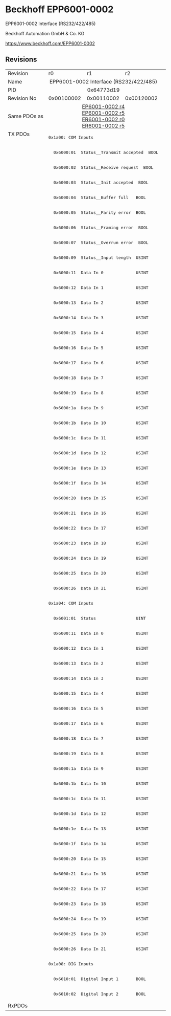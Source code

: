 # Beckhoff EPP6001-0002

EPP6001-0002 Interface (RS232/422/485)

Beckhoff Automation GmbH & Co. KG

https://www.beckhoff.com/EPP6001-0002

## Revisions
<table>
<tr>
<td>Revision</td>
<td>r0</td>
<td>r1</td>
<td>r2</td>
</tr>
<tr>
<td>Name</td>
<td colspan=3 align="center">EPP6001-0002 Interface (RS232/422/485)</td>
</tr>
<tr>
<td>PID</td>
<td colspan=3 align="center">0x64773d19</td>
</tr>
<tr>
<td>Revision No</td>
<td>0x00100002</td>
<td>0x00110002</td>
<td>0x00120002</td>
</tr>
<tr>
<td>Same PDOs as</td>
<td colspan=3 align="center"><a href="EP6001-0002.md">EP6001-0002 r4</a><br/><a href="EP6001-0002.md">EP6001-0002 r5</a><br/><a href="ER6001-0002.md">ER6001-0002 r0</a><br/><a href="ER6001-0002.md">ER6001-0002 r5</a></td>
</tr>
<tr>
<td rowspan=58 valign=top>TX PDOs</td>
<td colspan=3 align="left"><pre>0x1a00: COM Inputs</pre></td>
<td></td>
</tr>
<tr>
<td colspan=3 align="left"><pre>  0x6000:01  Status__Transmit accepted  BOOL</pre></td>
</tr>
<tr>
<td colspan=3 align="left"><pre>  0x6000:02  Status__Receive request  BOOL</pre></td>
</tr>
<tr>
<td colspan=3 align="left"><pre>  0x6000:03  Status__Init accepted  BOOL</pre></td>
</tr>
<tr>
<td colspan=3 align="left"><pre>  0x6000:04  Status__Buffer full   BOOL</pre></td>
</tr>
<tr>
<td colspan=3 align="left"><pre>  0x6000:05  Status__Parity error  BOOL</pre></td>
</tr>
<tr>
<td colspan=3 align="left"><pre>  0x6000:06  Status__Framing error  BOOL</pre></td>
</tr>
<tr>
<td colspan=3 align="left"><pre>  0x6000:07  Status__Overrun error  BOOL</pre></td>
</tr>
<tr>
<td colspan=3 align="left"><pre>  0x6000:09  Status__Input length  USINT</pre></td>
</tr>
<tr>
<td colspan=3 align="left"><pre>  0x6000:11  Data In 0             USINT</pre></td>
</tr>
<tr>
<td colspan=3 align="left"><pre>  0x6000:12  Data In 1             USINT</pre></td>
</tr>
<tr>
<td colspan=3 align="left"><pre>  0x6000:13  Data In 2             USINT</pre></td>
</tr>
<tr>
<td colspan=3 align="left"><pre>  0x6000:14  Data In 3             USINT</pre></td>
</tr>
<tr>
<td colspan=3 align="left"><pre>  0x6000:15  Data In 4             USINT</pre></td>
</tr>
<tr>
<td colspan=3 align="left"><pre>  0x6000:16  Data In 5             USINT</pre></td>
</tr>
<tr>
<td colspan=3 align="left"><pre>  0x6000:17  Data In 6             USINT</pre></td>
</tr>
<tr>
<td colspan=3 align="left"><pre>  0x6000:18  Data In 7             USINT</pre></td>
</tr>
<tr>
<td colspan=3 align="left"><pre>  0x6000:19  Data In 8             USINT</pre></td>
</tr>
<tr>
<td colspan=3 align="left"><pre>  0x6000:1a  Data In 9             USINT</pre></td>
</tr>
<tr>
<td colspan=3 align="left"><pre>  0x6000:1b  Data In 10            USINT</pre></td>
</tr>
<tr>
<td colspan=3 align="left"><pre>  0x6000:1c  Data In 11            USINT</pre></td>
</tr>
<tr>
<td colspan=3 align="left"><pre>  0x6000:1d  Data In 12            USINT</pre></td>
</tr>
<tr>
<td colspan=3 align="left"><pre>  0x6000:1e  Data In 13            USINT</pre></td>
</tr>
<tr>
<td colspan=3 align="left"><pre>  0x6000:1f  Data In 14            USINT</pre></td>
</tr>
<tr>
<td colspan=3 align="left"><pre>  0x6000:20  Data In 15            USINT</pre></td>
</tr>
<tr>
<td colspan=3 align="left"><pre>  0x6000:21  Data In 16            USINT</pre></td>
</tr>
<tr>
<td colspan=3 align="left"><pre>  0x6000:22  Data In 17            USINT</pre></td>
</tr>
<tr>
<td colspan=3 align="left"><pre>  0x6000:23  Data In 18            USINT</pre></td>
</tr>
<tr>
<td colspan=3 align="left"><pre>  0x6000:24  Data In 19            USINT</pre></td>
</tr>
<tr>
<td colspan=3 align="left"><pre>  0x6000:25  Data In 20            USINT</pre></td>
</tr>
<tr>
<td colspan=3 align="left"><pre>  0x6000:26  Data In 21            USINT</pre></td>
</tr>
<tr>
<td colspan=3 align="left"><pre>0x1a04: COM Inputs</pre></td>
</tr>
<tr>
<td colspan=3 align="left"><pre>  0x6001:01  Status                UINT</pre></td>
</tr>
<tr>
<td colspan=3 align="left"><pre>  0x6000:11  Data In 0             USINT</pre></td>
</tr>
<tr>
<td colspan=3 align="left"><pre>  0x6000:12  Data In 1             USINT</pre></td>
</tr>
<tr>
<td colspan=3 align="left"><pre>  0x6000:13  Data In 2             USINT</pre></td>
</tr>
<tr>
<td colspan=3 align="left"><pre>  0x6000:14  Data In 3             USINT</pre></td>
</tr>
<tr>
<td colspan=3 align="left"><pre>  0x6000:15  Data In 4             USINT</pre></td>
</tr>
<tr>
<td colspan=3 align="left"><pre>  0x6000:16  Data In 5             USINT</pre></td>
</tr>
<tr>
<td colspan=3 align="left"><pre>  0x6000:17  Data In 6             USINT</pre></td>
</tr>
<tr>
<td colspan=3 align="left"><pre>  0x6000:18  Data In 7             USINT</pre></td>
</tr>
<tr>
<td colspan=3 align="left"><pre>  0x6000:19  Data In 8             USINT</pre></td>
</tr>
<tr>
<td colspan=3 align="left"><pre>  0x6000:1a  Data In 9             USINT</pre></td>
</tr>
<tr>
<td colspan=3 align="left"><pre>  0x6000:1b  Data In 10            USINT</pre></td>
</tr>
<tr>
<td colspan=3 align="left"><pre>  0x6000:1c  Data In 11            USINT</pre></td>
</tr>
<tr>
<td colspan=3 align="left"><pre>  0x6000:1d  Data In 12            USINT</pre></td>
</tr>
<tr>
<td colspan=3 align="left"><pre>  0x6000:1e  Data In 13            USINT</pre></td>
</tr>
<tr>
<td colspan=3 align="left"><pre>  0x6000:1f  Data In 14            USINT</pre></td>
</tr>
<tr>
<td colspan=3 align="left"><pre>  0x6000:20  Data In 15            USINT</pre></td>
</tr>
<tr>
<td colspan=3 align="left"><pre>  0x6000:21  Data In 16            USINT</pre></td>
</tr>
<tr>
<td colspan=3 align="left"><pre>  0x6000:22  Data In 17            USINT</pre></td>
</tr>
<tr>
<td colspan=3 align="left"><pre>  0x6000:23  Data In 18            USINT</pre></td>
</tr>
<tr>
<td colspan=3 align="left"><pre>  0x6000:24  Data In 19            USINT</pre></td>
</tr>
<tr>
<td colspan=3 align="left"><pre>  0x6000:25  Data In 20            USINT</pre></td>
</tr>
<tr>
<td colspan=3 align="left"><pre>  0x6000:26  Data In 21            USINT</pre></td>
</tr>
<tr>
<td colspan=3 align="left"><pre>0x1a08: DIG Inputs</pre></td>
</tr>
<tr>
<td colspan=3 align="left"><pre>  0x6010:01  Digital Input 1       BOOL</pre></td>
</tr>
<tr>
<td colspan=3 align="left"><pre>  0x6010:02  Digital Input 2       BOOL</pre></td>
</tr>
<tr>
<td>RxPDOs</td>
<td colspan=3 align="left"></td>
</tr>
</table>
